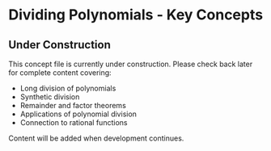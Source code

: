# Dividing Polynomials - Key Concepts

## Under Construction

This concept file is currently under construction. Please check back later for complete content covering:

- Long division of polynomials
- Synthetic division
- Remainder and factor theorems
- Applications of polynomial division
- Connection to rational functions

Content will be added when development continues.